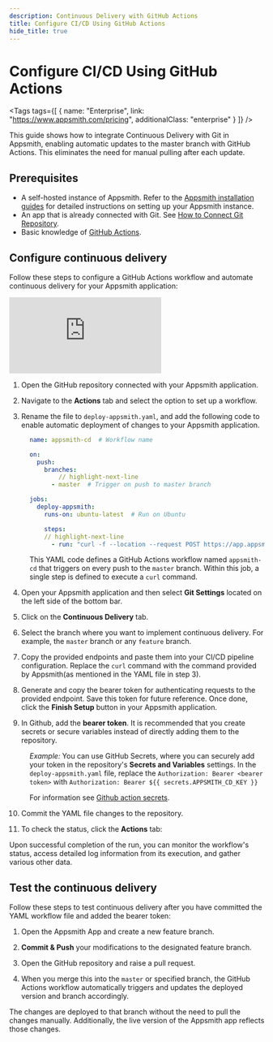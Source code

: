 ```yaml
---
description: Continuous Delivery with GitHub Actions
title: Configure CI/CD Using GitHub Actions
hide_title: true
---
```


<!-- vale off -->

<div className="tag-wrapper">
 <h1>Configure CI/CD Using GitHub Actions</h1>

<Tags
tags={[
{ name: "Enterprise", link: "https://www.appsmith.com/pricing", additionalClass: "enterprise" }
]}
/>

</div>

<!-- vale on -->


This guide shows how to integrate Continuous Delivery with Git in Appsmith, enabling automatic updates to the master branch with GitHub Actions. This eliminates the need for manual pulling after each update.

## Prerequisites

* A self-hosted instance of Appsmith. Refer to the [Appsmith installation guides](/getting-started/setup/installation-guides) for detailed instructions on setting up your Appsmith instance.
* An app that is already connected with Git. See [How to Connect Git Repository](/advanced-concepts/version-control-with-git/connecting-to-git-repository).
* Basic knowledge of [GitHub Actions](https://docs.github.com/en/actions).

## Configure continuous delivery

Follow these steps to configure a GitHub Actions workflow and automate continuous delivery for your Appsmith application:


<div style={{ position: "relative", paddingBottom: "calc(50.520833333333336% + 41px)", height: "0", width: "100%" }}>
  <iframe src="https://demo.arcade.software/kGleXejshDUbL9Qoy215?embed" frameborder="0" loading="lazy" webkitallowfullscreen mozallowfullscreen allowfullscreen style={{ position: "absolute", top: "0", left: "0", width: "100%", height: "100%", colorScheme: "light" }} title="Appsmith | Connect Data">
  </iframe>
</div>


1. Open the GitHub repository connected with your Appsmith application.

2. Navigate to the **Actions** tab and select the option to set up a workflow.

3. Rename the file to `deploy-appsmith.yaml`, and add the following code to enable automatic deployment of changes to your Appsmith application.

<dd>

```yaml
name: appsmith-cd  # Workflow name

on:
  push:
    branches:
        // highlight-next-line
      - master  # Trigger on push to master branch

jobs:
  deploy-appsmith:
    runs-on: ubuntu-latest  # Run on Ubuntu

    steps:
    // highlight-next-line
      - run: "curl -f --location --request POST https://app.appsmith.com/api/v1/git/deploy/app/65f14c735?branchName=master --header 'Authorization: Bearer <bearer token>'"
```

This YAML code defines a GitHub Actions workflow named `appsmith-cd` that triggers on every push to the `master` branch. Within this job, a single step is defined to execute a `curl` command. 

</dd>

4. Open your Appsmith application and then select **Git Settings** located on the left side of the bottom bar.

5. Click on the **Continuous Delivery** tab.

6. Select the branch where you want to implement continuous delivery. For example, the `master` branch or any `feature` branch.

7. Copy the provided endpoints and paste them into your CI/CD pipeline configuration. Replace the `curl` command with the command provided by Appsmith(as mentioned in the YAML file in step 3).


8. Generate and copy the bearer token for authenticating requests to the provided endpoint. Save this token for future reference. Once done, click the **Finish Setup** button in your Appsmith application.

9. In Github, add the **bearer token**. It is recommended that you create secrets or secure variables instead of directly adding them to the repository. 

<dd>

*Example:* You can use GitHub Secrets, where you can securely add your token in the repository's **Secrets and Variables** settings. In the `deploy-appsmith.yaml` file, replace the `Authorization: Bearer <bearer token>` with `Authorization: Bearer ${{ secrets.APPSMITH_CD_KEY }}`


For information see [Github action secrets](https://docs.github.com/en/actions/security-guides/using-secrets-in-github-actions#creating-secrets-for-a-repository).
</dd>



10. Commit the YAML file changes to the repository.

11. To check the status, click the **Actions** tab:


 <ZoomImage
        src="/img/github-status-pipeline.png"
        alt=""
        caption="Workflow Status"
        lazyLoad="true"
/>


Upon successful completion of the run, you can monitor the workflow's status, access detailed log information from its execution, and gather various other data. 




## Test the continuous delivery

Follow these steps to test continuous delivery after you have committed the YAML workflow file and added the bearer token:

1. Open the Appsmith App and create a new feature branch.

2. **Commit & Push** your modifications to the designated feature branch.

3. Open the GitHub repository and raise a pull request.

4. When you merge this into the `master` or specified branch, the GitHub Actions workflow automatically triggers and updates the deployed version and branch accordingly.


The changes are deployed to that branch without the need to pull the changes manually. Additionally, the live version of the Appsmith app reflects those changes. 









